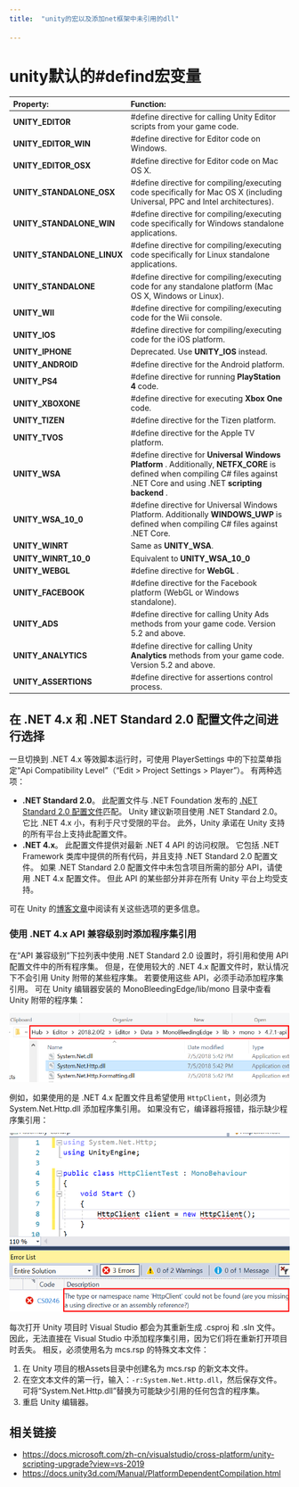 ```yaml
---
title:  "unity的宏以及添加net框架中未引用的dll"

---
```


# unity默认的#defind宏变量

| **Property:**              | **Function:**                                                |
| :------------------------- | :----------------------------------------------------------- |
| **UNITY_EDITOR**           | #define directive for calling Unity Editor scripts from your game code. |
| **UNITY_EDITOR_WIN**       | #define directive for Editor code on Windows.                |
| **UNITY_EDITOR_OSX**       | #define directive for Editor code on Mac OS X.               |
| **UNITY_STANDALONE_OSX**   | #define directive for compiling/executing code specifically for Mac OS X (including Universal, PPC and Intel architectures). |
| **UNITY_STANDALONE_WIN**   | #define directive for compiling/executing code specifically for Windows standalone applications. |
| **UNITY_STANDALONE_LINUX** | #define directive for compiling/executing code specifically for Linux standalone applications. |
| **UNITY_STANDALONE**       | #define directive for compiling/executing code for any standalone platform (Mac OS X, Windows or Linux). |
| **UNITY_WII**              | #define directive for compiling/executing code for the Wii console. |
| **UNITY_IOS**              | #define directive for compiling/executing code for the iOS platform. |
| **UNITY_IPHONE**           | Deprecated. Use **UNITY_IOS** instead.                       |
| **UNITY_ANDROID**          | #define directive for the Android platform.                  |
| **UNITY_PS4**              | #define directive for running **PlayStation 4**  code.       |
| **UNITY_XBOXONE**          | #define directive for executing **Xbox One**  code.          |
| **UNITY_TIZEN**            | #define directive for the Tizen platform.                    |
| **UNITY_TVOS**             | #define directive for the Apple TV platform.                 |
| **UNITY_WSA**              | #define directive for **Universal Windows Platform** . Additionally, **NETFX_CORE** is defined when compiling C# files against .NET Core and using .NET **scripting backend** . |
| **UNITY_WSA_10_0**         | #define directive for Universal Windows Platform. Additionally **WINDOWS_UWP** is defined when compiling C# files against .NET Core. |
| **UNITY_WINRT**            | Same as **UNITY_WSA**.                                       |
| **UNITY_WINRT_10_0**       | Equivalent to **UNITY_WSA_10_0**                             |
| **UNITY_WEBGL**            | #define directive for **WebGL** .                            |
| **UNITY_FACEBOOK**         | #define directive for the Facebook platform (WebGL or Windows standalone). |
| **UNITY_ADS**              | #define directive for calling Unity Ads methods from your game code. Version 5.2 and above. |
| **UNITY_ANALYTICS**        | #define directive for calling Unity **Analytics**  methods from your game code. Version 5.2 and above. |
| **UNITY_ASSERTIONS**       | #define directive for assertions control process.            |







## 在 .NET 4.x 和 .NET Standard 2.0 配置文件之间进行选择

一旦切换到 .NET 4.x 等效脚本运行时，可使用 PlayerSettings 中的下拉菜单指定“Api Compatibility Level”（“Edit > Project Settings > Player”）。 有两种选项：

- **.NET Standard 2.0**。 此配置文件与 .NET Foundation 发布的 [.NET Standard 2.0 配置文件](https://github.com/dotnet/standard/blob/master/docs/versions/netstandard2.0.md)匹配。 Unity 建议新项目使用 .NET Standard 2.0。 它比 .NET 4.x 小，有利于尺寸受限的平台。 此外，Unity 承诺在 Unity 支持的所有平台上支持此配置文件。
- **.NET 4.x**。 此配置文件提供对最新 .NET 4 API 的访问权限。 它包括 .NET Framework 类库中提供的所有代码，并且支持 .NET Standard 2.0 配置文件。 如果 .NET Standard 2.0 配置文件中未包含项目所需的部分 API，请使用 .NET 4.x 配置文件。 但此 API 的某些部分并非在所有 Unity 平台上均受支持。

可在 Unity 的[博客文章](https://blogs.unity3d.com/2018/03/28/updated-scripting-runtime-in-unity-2018-1-what-does-the-future-hold/)中阅读有关这些选项的更多信息。

### 使用 .NET 4.x API 兼容级别时添加程序集引用

在“API 兼容级别”下拉列表中使用 .NET Standard 2.0 设置时，将引用和使用 API 配置文件中的所有程序集。 但是，在使用较大的 .NET 4.x 配置文件时，默认情况下不会引用 Unity 附带的某些程序集。 若要使用这些 API，必须手动添加程序集引用。 可在 Unity 编辑器安装的 MonoBleedingEdge/lib/mono 目录中查看 Unity 附带的程序集：

![MonoBleedingEdge 目录](../../assets/images/2019-09-02-unity-/vstu_monobleedingedge.png)

例如，如果使用的是 .NET 4.x 配置文件且希望使用 `HttpClient`，则必须为 System.Net.Http.dll 添加程序集引用。 如果没有它，编译器将报错，指示缺少程序集引用：

![缺少程序集引用](../../assets/images/2019-09-02-unity-/vstu_missing-reference.png)

每次打开 Unity 项目时 Visual Studio 都会为其重新生成 .csproj 和 .sln 文件。 因此，无法直接在 Visual Studio 中添加程序集引用，因为它们将在重新打开项目时丢失。 相反，必须使用名为 mcs.rsp 的特殊文本文件：

1. 在 Unity 项目的根Assets目录中创建名为 mcs.rsp 的新文本文件。
2. 在空文本文件的第一行，输入：`-r:System.Net.Http.dll`，然后保存文件。 可将“System.Net.Http.dll”替换为可能缺少引用的任何包含的程序集。
3. 重启 Unity 编辑器。





## 相关链接

- https://docs.microsoft.com/zh-cn/visualstudio/cross-platform/unity-scripting-upgrade?view=vs-2019
- https://docs.unity3d.com/Manual/PlatformDependentCompilation.html




